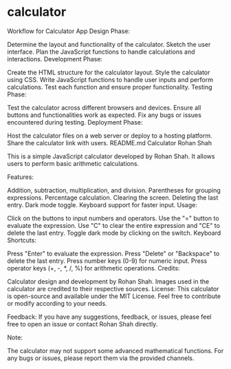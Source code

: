 # calculator


Workflow for Calculator App
Design Phase:

Determine the layout and functionality of the calculator.
Sketch the user interface.
Plan the JavaScript functions to handle calculations and interactions.
Development Phase:

Create the HTML structure for the calculator layout.
Style the calculator using CSS.
Write JavaScript functions to handle user inputs and perform calculations.
Test each function and ensure proper functionality.
Testing Phase:

Test the calculator across different browsers and devices.
Ensure all buttons and functionalities work as expected.
Fix any bugs or issues encountered during testing.
Deployment Phase:

Host the calculator files on a web server or deploy to a hosting platform.
Share the calculator link with users.
README.md
Calculator Rohan Shah

This is a simple JavaScript calculator developed by Rohan Shah. It allows users to perform basic arithmetic calculations.

Features:

Addition, subtraction, multiplication, and division.
Parentheses for grouping expressions.
Percentage calculation.
Clearing the screen.
Deleting the last entry.
Dark mode toggle.
Keyboard support for faster input.
Usage:

Click on the buttons to input numbers and operators.
Use the "=" button to evaluate the expression.
Use "C" to clear the entire expression and "CE" to delete the last entry.
Toggle dark mode by clicking on the switch.
Keyboard Shortcuts:

Press "Enter" to evaluate the expression.
Press "Delete" or "Backspace" to delete the last entry.
Press number keys (0-9) for numeric input.
Press operator keys (+, -, *, /, %) for arithmetic operations.
Credits:

Calculator design and development by Rohan Shah.
Images used in the calculator are credited to their respective sources.
License:
This calculator is open-source and available under the MIT License. Feel free to contribute or modify according to your needs.

Feedback:
If you have any suggestions, feedback, or issues, please feel free to open an issue or contact Rohan Shah directly.

Note:

The calculator may not support some advanced mathematical functions.
For any bugs or issues, please report them via the provided channels.

